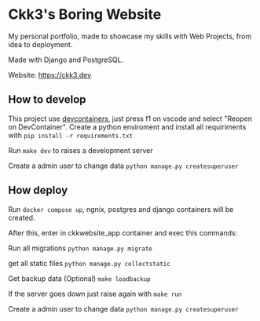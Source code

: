 # Ckk3's Boring Website

My personal portfolio, made to showcase my skills with Web Projects, from idea to deployment.

Made with Django and PostgreSQL.

Website: https://ckk3.dev


## How to develop

This project use [devcontainers](https://code.visualstudio.com/docs/devcontainers/containers), just press f1 on vscode and select "Reopen on DevContainer". 
Create a python enviroment and install all requiriments with `pip install -r requirements.txt` 

Run `make dev` to raises a development server

Create a admin user to change data
`python manage.py createsuperuser`

## How deploy

Run `docker compose up`, ngnix, postgres and django containers will be created.

After this, enter in ckkwebsite_app container and exec this commands:

Run all migrations
`python manage.py migrate`

get all static files
`python manage.py collectstatic`

Get backup data (Optional)
`make loadbackup`

If the server goes down just raise again with
`make run`

Create a admin user to change data
`python manage.py createsuperuser`